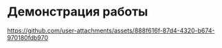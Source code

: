 # Демонстрация работы


https://github.com/user-attachments/assets/888f616f-87d4-4320-b674-970180fdb970

